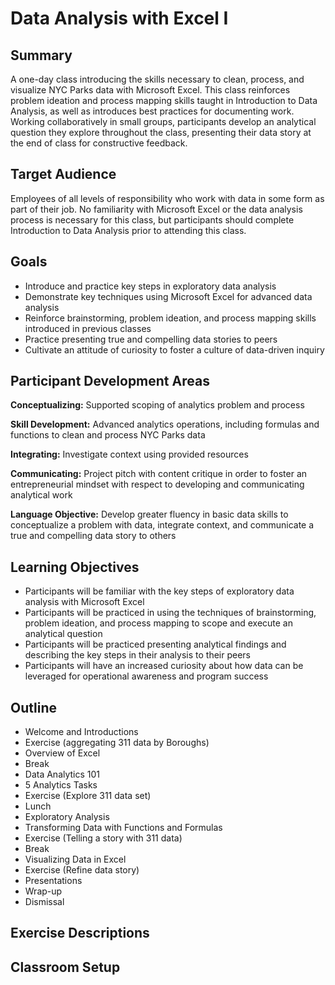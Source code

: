# Data Analysis with Excel I

## Summary

A one-day class introducing the skills necessary to clean, process, and visualize NYC Parks data with Microsoft Excel. This class reinforces problem ideation and process mapping skills taught in Introduction to Data Analysis, as well as introduces best practices for documenting work. Working collaboratively in small groups, participants develop an analytical question they explore throughout the class, presenting their data story at the end of class for constructive feedback. 

## Target Audience

Employees of all levels of responsibility who work with data in some form as part of their job. No familiarity with Microsoft Excel or the data analysis process is necessary for this class, but participants should complete Introduction to Data Analysis prior to attending this class.

## Goals
+ Introduce and practice key steps in exploratory data analysis
+ Demonstrate key techniques using Microsoft Excel for advanced data analysis
+ Reinforce brainstorming, problem ideation, and process mapping skills introduced in previous classes
+ Practice presenting true and compelling data stories to peers
+ Cultivate an attitude of curiosity to foster a culture of data-driven inquiry

## Participant Development Areas

**Conceptualizing:** Supported scoping of analytics problem and process

**Skill Development:** Advanced analytics operations, including formulas and functions to clean and process NYC Parks data

**Integrating:** Investigate context using provided resources

**Communicating:** Project pitch with content critique in order to foster an entrepreneurial mindset with respect to developing and communicating analytical work

**Language Objective:** Develop greater fluency in basic data skills to conceptualize a problem with data, integrate context, and communicate a true and compelling data story to others

## Learning Objectives
+ Participants will be familiar with the key steps of exploratory data analysis with Microsoft Excel
+ Participants will be practiced in using the techniques of brainstorming, problem ideation, and process mapping to scope and execute an analytical question
+ Participants will be practiced presenting analytical findings and describing the key steps in their analysis to their peers 
+ Participants will have an increased curiosity about how data can be leveraged for operational awareness and program success

## Outline
+ Welcome and Introductions
+ Exercise (aggregating 311 data by Boroughs)
+ Overview of Excel
+ Break
+ Data Analytics 101
+ 5 Analytics Tasks
+ Exercise (Explore 311 data set)
+ Lunch
+ Exploratory Analysis
+ Transforming Data with Functions and Formulas
+ Exercise (Telling a story with 311 data)
+ Break
+ Visualizing Data in Excel
+ Exercise (Refine data story)
+ Presentations
+ Wrap-up
+ Dismissal

## Exercise Descriptions

## Classroom Setup
